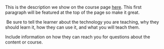 This is the description we show on the course page [here](https://lab.github.com/CREATIONuri/payments-and-plans). This first paragraph will be featured at the top of the page so make it great.
​

​
Be sure to tell the learner about the technology you are teaching, why they should learn it, how they can use it, and what you will teach them.
​


Include information on how they can reach you for questions about the content or course. 